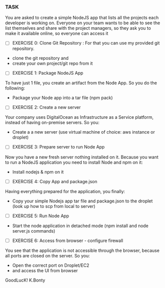 ### TASK

You are asked to
create a simple NodeJS app that lists all the projects each developer is
working on. Everyone on your team wants to be able to see the list themselves
and share with the project managers, so they ask you to make it available
online, so everyone can access it

* [ ] EXERCISE 0: Clone Git
  Repository : For that you can use my provided git repository.

* clone the git repository and
* create your own project/git repo from it
* [ ] EXERCISE 1: Package NodeJS
  App

To have just 1 file, you create an artifact from the Node
App. So you do the following:

* Package your Node app into a tar file (npm pack)
* [ ] EXERCISE 2: Create a new
  server

Your company uses DigitalOcean as Infrastructure as a
Service platform, instead of having on-premise servers. So you:

* Create a a new server (use virtual machine of choice: aws instance or droplet)

* [ ] EXERCISE 3: Prepare server
  to run Node App

Now you have a new fresh server nothing installed on it.
Because you want to run a NodeJS application you need to install Node and npm
on it:

* Install nodejs & npm on it
* [ ] EXERCISE 4: Copy App and
  package.json

Having everything prepared for the application, you finally:

* Copy your simple Nodejs app tar file and package.json
  to the droplet (look up how to scp from local to server)

* [ ] EXERCISE 5: Run Node App

* Start the node application in detached mode (npm
  install and node
  server.js commands)
* [ ] EXERCISE 6: Access from
  browser - configure firewall

You see that the application is not accessible through the
browser, because all ports are closed on the server. So you:

* Open the correct port on Droplet/EC2
* and access the UI from browser

GoodLucK! K.Bonty
